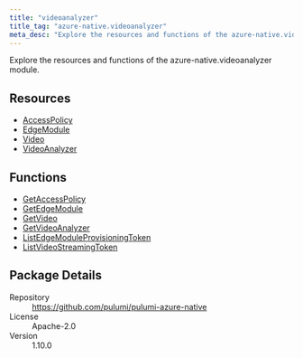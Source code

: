 ```yaml
---
title: "videoanalyzer"
title_tag: "azure-native.videoanalyzer"
meta_desc: "Explore the resources and functions of the azure-native.videoanalyzer module."
---
```


<!-- WARNING: this file was generated by Pulumi Docs Generator. -->
<!-- Do not edit by hand unless you're certain you know what you are doing! -->

Explore the resources and functions of the azure-native.videoanalyzer module.

<h2 id="resources">Resources</h2>
<ul class="api">
    <li><a href="accesspolicy" title="AccessPolicy"><span class="symbol resource"></span>AccessPolicy</a></li>
    <li><a href="edgemodule" title="EdgeModule"><span class="symbol resource"></span>EdgeModule</a></li>
    <li><a href="video" title="Video"><span class="symbol resource"></span>Video</a></li>
    <li><a href="videoanalyzer" title="VideoAnalyzer"><span class="symbol resource"></span>VideoAnalyzer</a></li>
</ul>

<h2 id="functions">Functions</h2>
<ul class="api">
    <li><a href="getaccesspolicy" title="GetAccessPolicy"><span class="symbol function"></span>GetAccessPolicy</a></li>
    <li><a href="getedgemodule" title="GetEdgeModule"><span class="symbol function"></span>GetEdgeModule</a></li>
    <li><a href="getvideo" title="GetVideo"><span class="symbol function"></span>GetVideo</a></li>
    <li><a href="getvideoanalyzer" title="GetVideoAnalyzer"><span class="symbol function"></span>GetVideoAnalyzer</a></li>
    <li><a href="listedgemoduleprovisioningtoken" title="ListEdgeModuleProvisioningToken"><span class="symbol function"></span>ListEdgeModuleProvisioningToken</a></li>
    <li><a href="listvideostreamingtoken" title="ListVideoStreamingToken"><span class="symbol function"></span>ListVideoStreamingToken</a></li>
</ul>

<h2 id="package-details">Package Details</h2>
<dl class="package-details">
	<dt>Repository</dt>
	<dd><a href="https://github.com/pulumi/pulumi-azure-native">https://github.com/pulumi/pulumi-azure-native</a></dd>
	<dt>License</dt>
	<dd>Apache-2.0</dd>
	<dt>Version</dt>
	<dd>1.10.0</dd>
</dl>

